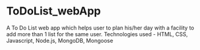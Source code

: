 # ToDoList_webApp
A To Do List web app which helps user to plan his/her day with a facility to add more than 1 list for the same user. Technologies used - HTML, CSS, Javascript, Node.js, MongoDB, Mongoose
